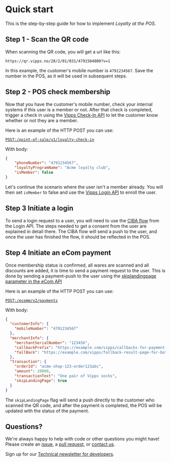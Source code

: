 <!-- START_METADATA
---
title: Quick Start
sidebar_position: 2
---
END_METADATA -->

# Quick start

This is the step-by-step guide for how to implement _Loyalty at the POS_.

## Step 1 - Scan the QR code

When scanning the QR code, you will get a url like this:

```HTTP
https://qr.vipps.no/28/2/01/031/4791504800?v=1
```

In this example, the customer's mobile number is `4791234567`. Save the number in the POS, as it will be used in subsequent steps.

## Step 2 - POS check membership

Now that you have the customer's mobile number, check your internal systems if this user is a member or not. After that check is completed, trigger a check in using the [Vipps Check-In API](https://github.com/vippsas/vipps-check-in-api) to let the customer know whether or not they are a member.

Here is an example of the HTTP POST you can use:

[`POST:/point-of-sale/v1/loyalty-check-in`](https://vippsas.github.io/vipps-check-in-api/redoc.html#tag/point-of-sale/operation/initiateLoyaltyCheckIn)

With body:

```json
{
    "phoneNumber": "4791234567",
    "loyaltyProgramName": "Acme loyalty club",
    "isMember": false
}
```

Let's continue the scenario where the user isn't a member already. You will then set `isMember` to false and use the [Vipps Login API](https://vippsas.github.io/vipps-developer-docs/docs/APIs/login-api) to enroll the user.

## Step 3 Initiate a login

To send a login request to a user, you will need to use the [CIBA flow](https://vippsas.github.io/vipps-developer-docs/docs/APIs/login-api/vipps-login-api#activating-vipps-login-from-phone-number)
from the Login API. The steps needed to get a consent from the user are explained in detail there. The CIBA flow will send a push to the user, and once the user has finished the flow, it should be reflected in the POS.

## Step 4 Initiate an eCom payment

Once membership status is confirmed, all wares are scanned and all discounts are added, it is time to send a payment request to the user. This is done by sending a payment-push to the user using the
[skiplandingpage parameter in the eCom API](https://vippsas.github.io/vipps-developer-docs/docs/APIs/ecom-api/vipps-ecom-api#skip-landing-page)

Here is an example of the HTTP POST you can use:

[`POST:/ecomm/v2/payments`](https://vippsas.github.io/vipps-developer-docs/docs/APIs/ecom-api/vipps-ecom-api#skip-landing-page)

With body:

```json
{
  "customerInfo": {
    "mobileNumber": "4791234567"
  },
  "merchantInfo": {
    "merchantSerialNumber": "123456",
    "callbackPrefix": "https://example.com/vipps/callbacks-for-payment-update-from-vipps",
    "fallBack": "https://example.com/vipps/fallback-result-page-for-both-success-and-failure/acme-shop-123-order123abc"
  },
  "transaction": {
    "orderId": "acme-shop-123-order123abc",
    "amount": 20000,
    "transactionText": "One pair of Vipps socks",
    "skipLandingPage": true
  }
}
```

The `skipLandingPage` flag will send a push directly to the customer who scanned the QR code, and after the payment is completed, the POS will be updated with the status of the payment.

## Questions?

We're always happy to help with code or other questions you might have!
Please create an [issue](https://github.com/vippsas/vipps-solutions/issues),
a [pull request](https://github.com/vippsas/vipps-solutions/pulls),
or [contact us](https://github.com/vippsas/vipps-developers/blob/master/contact.md).

Sign up for our [Technical newsletter for developers](https://github.com/vippsas/vipps-developers/tree/master/newsletters).
